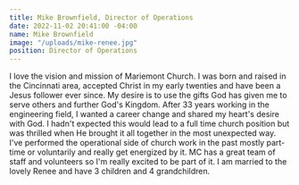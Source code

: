 ```yaml
---
title: Mike Brownfield, Director of Operations
date: 2022-11-02 20:41:00 -04:00
name: Mike Brownfield
image: "/uploads/mike-renee.jpg"
position: Director of Operations
---
```


I love the vision and mission of Mariemont Church.  I was born and raised in the Cincinnati area, accepted Christ in my early twenties and have been a Jesus follower ever since. My desire is to use the gifts God has given me to serve others and further God's Kingdom.
After 33 years working in the engineering field, I wanted a career change and shared my heart's desire with God. I hadn't expected this would lead to a full time church position but was thrilled when He brought it all together in the most unexpected way. I've performed the operational side of church work in the past mostly part-time or voluntarily and really get energized by it. MC has a great team of staff and volunteers so I'm really excited to be part of it. 
I am married to the lovely Renee and have 3 children and 4 grandchildren.